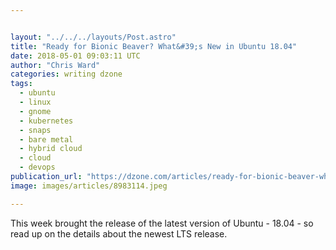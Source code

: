 ```yaml
---


layout: "../../../layouts/Post.astro"
title: "Ready for Bionic Beaver? What&#39;s New in Ubuntu 18.04"
date: 2018-05-01 09:03:11 UTC
author: "Chris Ward"
categories: writing dzone
tags:
  - ubuntu
  - linux
  - gnome
  - kubernetes
  - snaps
  - bare metal
  - hybrid cloud
  - cloud
  - devops
publication_url: "https://dzone.com/articles/ready-for-bionic-beaver-whats-new-in-ubuntu-1804"
image: images/articles/8983114.jpeg

---
```

This week brought the release of the latest version of Ubuntu - 18.04 - so read up on the details about the newest LTS release.

